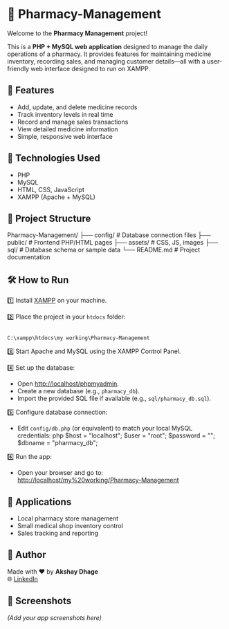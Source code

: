 # 💊 Pharmacy-Management

Welcome to the **Pharmacy Management** project!  

This is a **PHP + MySQL web application** designed to manage the daily operations of a pharmacy. It provides features for maintaining medicine inventory, recording sales, and managing customer details—all with a user-friendly web interface designed to run on XAMPP.


## 🚀 Features
- Add, update, and delete medicine records
- Track inventory levels in real time
- Record and manage sales transactions
- View detailed medicine information
- Simple, responsive web interface

## 🧠 Technologies Used
- PHP
- MySQL
- HTML, CSS, JavaScript
- XAMPP (Apache + MySQL)

## 📁 Project Structure

Pharmacy-Management/
├── config/         # Database connection files
├── public/         # Frontend PHP/HTML pages
├── assets/         # CSS, JS, images
├── sql/            # Database schema or sample data
└── README.md       # Project documentation

## 🛠️ How to Run

1️⃣ Install [XAMPP](https://www.apachefriends.org/) on your machine.

2️⃣ Place the project in your `htdocs` folder:
```

C:\xampp\htdocs\my working\Pharmacy-Management

````

3️⃣ Start Apache and MySQL using the XAMPP Control Panel.

4️⃣ Set up the database:
- Open [http://localhost/phpmyadmin](http://localhost/phpmyadmin).
- Create a new database (e.g., `pharmacy_db`).
- Import the provided SQL file if available (e.g., `sql/pharmacy_db.sql`).

5️⃣ Configure database connection:
- Edit `config/db.php` (or equivalent) to match your local MySQL credentials:
    php
    $host = "localhost";
    $user = "root";
    $password = "";
    $dbname = "pharmacy_db";
    
6️⃣ Run the app:
- Open your browser and go to:
[http://localhost/my%20working/Pharmacy-Management](http://localhost/my%20working/Pharmacy-Management)


## 📌 Applications
- Local pharmacy store management
- Small medical shop inventory control
- Sales tracking and reporting


## 🤝 Author
Made with ❤️ by **Akshay Dhage**  
🌐 [LinkedIn](https://www.linkedin.com/in/akshay-dhage82)

## 📸 Screenshots
*(Add your app screenshots here)*

